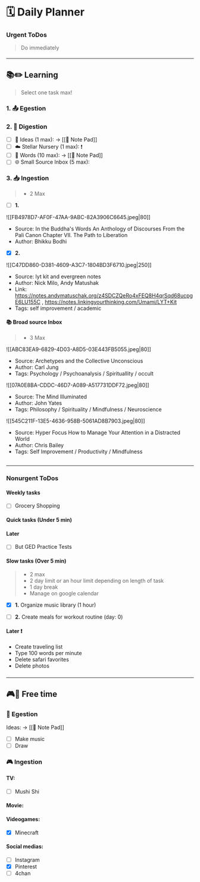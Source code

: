 # 🗓 Daily Planner

### Urgent ToDos

> Do immediately



#### 
___

## **📚✏️ Learning**

> Select one task max!

### 1. 📤 Egestion

### 2. 📝 Digestion

- [ ] 💭 Ideas (1 max):  -> [[📝 Note Pad]]
- [ ] ☁️ Stellar Nursery (1 max): ❗
- [ ] 💬 Words (10 max):  -> [[📝 Note Pad]]
- [ ] 🌐 Small Source Inbox (5 max):  

### 3. 📥 Ingestion

> - 2 Max

- [ ] **1.** 

![[FB4978D7-AF0F-47AA-9ABC-82A3906C6645.jpeg|80]]
- Source: In the Buddha's Words An Anthology of Discourses From the Pali Canon Chapter VII. The Path to Liberation
- Author: Bhikku Bodhi
>
- [x] **2.** 

![[C47DD860-D381-4609-A3C7-1804BD3F6710.jpeg|250]]
- Source: lyt kit and evergreen notes
- Author: Nick Milo, Andy Matushak
- Link: https://notes.andymatuschak.org/z4SDCZQeRo4xFEQ8H4qrSqd68ucpgE6LU155C , https://notes.linkingyourthinking.com/Umami/LYT+Kit
- Tags: self improvement / academic 

#### 📚 Broad source Inbox

> - 3 Max

![[ABC83EA9-6829-4D03-A8D5-03E443FB5055.jpeg|80]]
- Source: Archetypes and the Collective Unconscious
- Author: Carl Jung
- Tags: Psychology / Psychoanalysis / Spirituallity / occult

![[07A0E8BA-CDDC-46D7-A089-A517731DDF72.jpeg|80]]
- Source: The Mind Illuminated 
- Author: John Yates
- Tags: Philosophy / Spirituality / Mindfulness / Neuroscience

![[545C211F-13E5-4636-958B-5061AD8B7903.jpeg|80]]
- Source: Hyper Focus How to Manage Your Attention in a Distracted World
- Author: Chris Bailey
- Tags: Self Improvement / Productivity / Mindfulness

## 
 ___

### Nonurgent ToDos

#### Weekly tasks

- [ ] Grocery Shopping

#### Quick tasks (Under 5 min)

#### Later 

- [ ] But GED Practice Tests

#### Slow tasks (Over 5 min)

> - 2 max
> - 2 day limit or an hour limit depending on length of task
> - 1 day break
> - Manage on google calendar 

- [x] **1.** Organize music library (1 hour)

- [ ] **2.** Create meals for workout routine (day: 0)

#### Later ❗️

- Create traveling list
- Type 100 words per minute
- Delete safari favorites 
- Delete photos

###
___

## **🎮🎨 Free time**

### 🎨 Egestion

Ideas:  -> [[📝 Note Pad]]

- [ ] Make music
- [ ] Draw

### 🎮 Ingestion

#### TV:

- [ ] Mushi Shi

#### Movie: 


#### Videogames:

- [x] Minecraft

#### Social medias:

- [ ] Instagram
- [x] Pinterest
- [ ] 4chan
